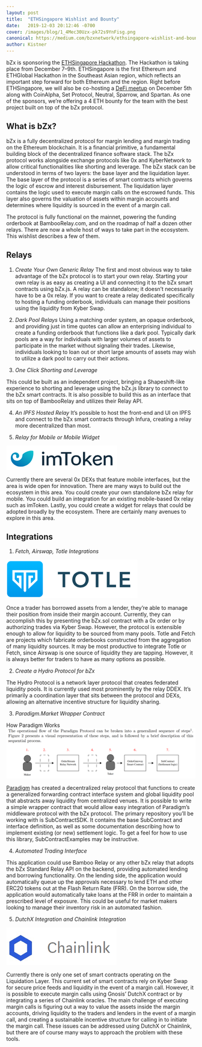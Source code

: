 ```yaml
---
layout: post
title:  "ETHSingapore Wishlist and Bounty"
date:   2019-12-03 20:12:46 -0700
cover: /images/blog/1_4Mec30Uzx-pk72s9YnFisg.png
canonical: https://medium.com/bzxnetwork/ethsingapore-wishlist-and-bounty-6d0b1b1d3ad2
author: Kistner
---
```

bZx is sponsoring the [ETHSingapore Hackathon](http://ethsingapore.co/). The Hackathon is taking place from December 7–9th. ETHSingapore is the first Ethereum and ETHGlobal Hackathon in the Southeast Asian region, which reflects an important step forward for both Ethereum and the region. Right before ETHSingapore, we will also be co-hosting a [DeFi meetup](https://t.co/JR5sW5Cgz2) on December 5th along with CoinAlpha, Set Protocol, Neutral, Sparrow, and Spartan. As one of the sponsors, we’re offering a 4 ETH bounty for the team with the best project built on top of the bZx protocol.

## What is bZx?

bZx is a fully decentralized protocol for margin lending and margin trading on the Ethereum blockchain. It is a financial primitive, a fundamental building block of the decentralized finance software stack. The bZx protocol works alongside exchange protocols like 0x and KyberNetwork to allow critical functionalities like shorting and leverage. The bZx stack can be understood in terms of two layers: the base layer and the liquidation layer. The base layer of the protocol is a series of smart contracts which governs the logic of escrow and interest disbursement. The liquidation layer contains the logic used to execute margin calls on the escrowed funds. This layer also governs the valuation of assets within margin accounts and determines where liquidity is sourced in the event of a margin call.

The protocol is fully functional on the mainnet, powering the funding orderbook at BambooRelay.com, and on the roadmap of half a dozen other relays. There are now a whole host of ways to take part in the ecosystem. This wishlist describes a few of them.

## Relays

1. *Create Your Own Generic Relay*
The first and most obvious way to take advantage of the bZx protocol is to start your own relay. Starting your own relay is as easy as creating a UI and connecting it to the bZx smart contracts using bZx.js. A relay can be standalone; it doesn’t necessarily have to be a 0x relay. If you want to create a relay dedicated specifically to hosting a funding orderbook, individuals can manage their positions using the liquidity from Kyber Swap.

2. *Dark Pool Relays*
Using a matching order system, an opaque orderbook, and providing just in time quotes can allow an enterprising individual to create a funding orderbook that functions like a dark pool. Typically dark pools are a way for individuals with larger volumes of assets to participate in the market without signaling their trades. Likewise, individuals looking to loan out or short large amounts of assets may wish to utilize a dark pool to carry out their actions.

3. *One Click Shorting and Leverage*

This could be built as an independent project, bringing a Shapeshift-like experience to shorting and leverage using the bZx.js library to connect to the bZx smart contracts. It is also possible to build this as an interface that sits on top of BambooRelay and utilizes their Relay API.

4. *An IPFS Hosted Relay*
It’s possible to host the front-end and UI on IPFS and connect to the bZx smart contracts through Infura, creating a relay more decentralized than most.

5. *Relay for Mobile or Mobile Widget*

![](/images/blog/0_dhefq6CuIlGFxqTF.png)

Currently there are several 0x DEXs that feature mobile interfaces, but the area is wide open for innovation. There are many ways to build out the ecosystem in this area. You could create your own standalone bZx relay for mobile. You could build an integration for an existing mobile-based 0x relay such as imToken. Lastly, you could create a widget for relays that could be adopted broadly by the ecosystem. There are certainly many avenues to explore in this area.

## Integrations

1. *Fetch, Airswap, Totle Integrations*

![](/images/blog/0_erIfkJ3NlEn3pITP.png)

Once a trader has borrowed assets from a lender, they’re able to manage their position from inside their margin account. Currently, they can accomplish this by presenting the bZx.sol contract with a 0x order or by authorizing trades via Kyber Swap. However, the protocol is extensible enough to allow for liquidity to be sourced from many pools. Totle and Fetch are projects which fabricate orderbooks constructed from the aggregation of many liquidity sources. It may be most productive to integrate Totle or Fetch, since Airswap is one source of liquidity they are tapping. However, it is always better for traders to have as many options as possible.

2. *Create a Hydro Protocol for bZx*

The Hydro Protocol is a network layer protocol that creates federated liquidity pools. It is currently used most prominently by the relay DDEX. It’s primarily a coordination layer that sits between the protocol and DEXs, allowing an alternative incentive structure for liquidity sharing.

3. *Paradigm.Market Wrapper Contract*

How Paradigm Works
![](/images/blog/0_LSKl4UNVgCNpoauA.png)

[Paradigm](http://paradigm.market/) has created a decentralized relay protocol that functions to create a generalized forwarding contract interface system and global liquidity pool that abstracts away liquidity from centralized venues. It is possible to write a simple wrapper contract that would allow easy integration of Paradigm’s middleware protocol with the bZx protocol. The primary repository you’ll be working with is SubContractSDK. It contains the base SubContract and interface definition, as well as some documentation describing how to implement existing (or new) settlement logic. To get a feel for how to use this library, SubContractExamples may be instructive.

4. *Automated Trading Interface*

This application could use Bamboo Relay or any other bZx relay that adopts the bZx Standard Relay API on the backend, providing automated lending and borrowing functionality. On the lending side, the application would automatically queue up the approvals necessary to lend ETH and other ERC20 tokens out at the Flash Return Rate (FRR). On the borrow side, the application would automatically take loans at the FRR in order to maintain a prescribed level of exposure. This could be useful for market makers looking to manage their inventory risk in an automated fashion.

5. *DutchX Integration and Chainlink Integration*

![](/images/blog/0_BeQe8zJFkZ5S_cd1.png)

Currently there is only one set of smart contracts operating on the Liquidation Layer. This current set of smart contracts rely on Kyber Swap for secure price feeds and liquidity in the event of a margin call. However, it is possible to execute margin calls using Gnosis’ DutchX contract or by integrating a series of Chainlink oracles. The main challenge of executing margin calls is figuring out a way to value the assets inside the margin accounts, driving liquidity to the traders and lenders in the event of a margin call, and creating a sustainable incentive structure for calling in to initiate the margin call. These issues can be addressed using DutchX or Chainlink, but there are of course many ways to approach the problem with these tools.
